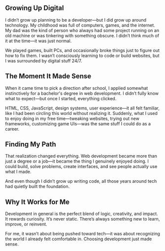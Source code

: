 ## Growing Up Digital

I didn’t grow up planning to be a developer—but I did grow up around technology. My childhood was full of computers, games, and the internet. My dad was the kind of person who always had some project running on an old machine or was tinkering with something obscure. I didn’t think much of it at the time—it was just normal.

We played games, built PCs, and occasionally broke things just to figure out how to fix them. I wasn’t consciously learning to code or build websites, but I was surrounded by digital stuff 24/7.

## The Moment It Made Sense

When it came time to pick a direction after school, I applied somewhat instinctively for a bachelor's degree in web development. I didn’t fully know what to expect—but once I started, everything clicked.

HTML, CSS, JavaScript, design systems, user experience—it all felt familiar, like I had been circling this world without realizing it. Suddenly, what I used to enjoy doing in my free time—tweaking websites, trying out new frameworks, customizing game UIs—was the same stuff I could do as a career.

## Finding My Path

That realization changed everything. Web development became more than just a degree or a job—it became the thing I genuinely enjoyed doing. I could build, solve problems, create interfaces, and see people actually use what I made.

And even though I didn’t grow up writing code, all those years around tech had quietly built the foundation.

## Why It Works for Me

Development in general is the perfect blend of logic, creativity, and impact. It rewards curiosity. It’s never static. There’s always something new to learn, improve, or reinvent.

For me, it wasn’t about being pushed toward tech—it was about recognizing the world I already felt comfortable in. Choosing development just made sense.
